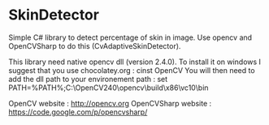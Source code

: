 SkinDetector
============

Simple C# library to detect percentage of skin in image. Use opencv and OpenCVSharp to do this (CvAdaptiveSkinDetector).

This library need native opencv dll (version 2.4.0). To install it on windows I suggest that you use chocolatey.org : 
cinst OpenCV
You will then need to add the dll path to your environement path :
set PATH=%PATH%;C:\OpenCV240\opencv\build\x86\vc10\bin

OpenCV website : http://opencv.org
OpenCVSharp website : https://code.google.com/p/opencvsharp/

